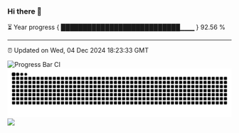 ### Hi there 👋

⏳ Year progress { ███████████████████████████▁▁▁ } 92.56 %

---

⏰ Updated on Wed, 04 Dec 2024 18:23:33 GMT

![Progress Bar CI](https://github.com/liununu/liununu/workflows/Progress%20Bar%20CI/badge.svg)![](https://raw.githubusercontent.com/L1cardo/L1cardo/main/assets/github-contribution-grid-snake.svg)![](https://raw.githubusercontent.com/seesaws/seesaws/main/assets/github-contribution-grid-snake.svg)

